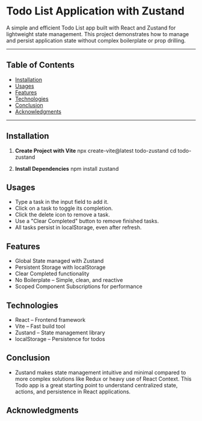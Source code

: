 # Todo List Application with Zustand

A simple and efficient Todo List app built with React and Zustand for lightweight state management. This project demonstrates how to manage and persist application state without complex boilerplate or prop drilling.

---

## Table of Contents

- [Installation](#installation)
- [Usages](#usages)
- [Features](#features)
- [Technologies](#technologies)
- [Conclusion](#conclusion)
- [Acknowledgments](#acknowledgments)

---

## Installation

1. **Create Project with Vite**
npx create-vite@latest todo-zustand
cd todo-zustand

2. **Install Dependencies**
npm install zustand

## Usages
- Type a task in the input field to add it.
- Click on a task to toggle its completion.
- Click the delete icon to remove a task.
- Use a "Clear Completed" button to remove finished tasks.
- All tasks persist in localStorage, even after refresh.

## Features
- Global State managed with Zustand
- Persistent Storage with localStorage
- Clear Completed functionality
- No Boilerplate – Simple, clean, and reactive
- Scoped Component Subscriptions for performance

## Technologies
- React – Frontend framework
- Vite – Fast build tool
- Zustand – State management library
- localStorage – Persistence for todos

## Conclusion
- Zustand makes state management intuitive and minimal compared to more complex solutions like Redux or heavy use of React Context. This Todo app is a great starting point to understand centralized state, actions, and persistence in React applications.

## Acknowledgments



